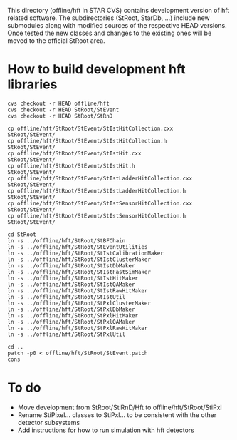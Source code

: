 
This directory (offline/hft in STAR CVS) contains development version of hft
related software. The subdirectories (StRoot, StarDb, ...) include new
submodules along with modified sources of the respective HEAD versions. Once
tested the new classes and changes to the existing ones will be moved to the
official StRoot area.


How to build development hft libraries
======================================

    cvs checkout -r HEAD offline/hft
    cvs checkout -r HEAD StRoot/StEvent
    cvs checkout -r HEAD StRoot/StRnD

    cp offline/hft/StRoot/StEvent/StIstHitCollection.cxx       StRoot/StEvent/
    cp offline/hft/StRoot/StEvent/StIstHitCollection.h         StRoot/StEvent/
    cp offline/hft/StRoot/StEvent/StIstHit.cxx                 StRoot/StEvent/
    cp offline/hft/StRoot/StEvent/StIstHit.h                   StRoot/StEvent/
    cp offline/hft/StRoot/StEvent/StIstLadderHitCollection.cxx StRoot/StEvent/
    cp offline/hft/StRoot/StEvent/StIstLadderHitCollection.h   StRoot/StEvent/
    cp offline/hft/StRoot/StEvent/StIstSensorHitCollection.cxx StRoot/StEvent/
    cp offline/hft/StRoot/StEvent/StIstSensorHitCollection.h   StRoot/StEvent/

    cd StRoot
    ln -s ../offline/hft/StRoot/StBFChain
    ln -s ../offline/hft/StRoot/StEventUtilities
    ln -s ../offline/hft/StRoot/StIstCalibrationMaker
    ln -s ../offline/hft/StRoot/StIstClusterMaker
    ln -s ../offline/hft/StRoot/StIstDbMaker
    ln -s ../offline/hft/StRoot/StIstFastSimMaker
    ln -s ../offline/hft/StRoot/StIstHitMaker
    ln -s ../offline/hft/StRoot/StIstQAMaker
    ln -s ../offline/hft/StRoot/StIstRawHitMaker
    ln -s ../offline/hft/StRoot/StIstUtil
    ln -s ../offline/hft/StRoot/StPxlClusterMaker
    ln -s ../offline/hft/StRoot/StPxlDbMaker
    ln -s ../offline/hft/StRoot/StPxlHitMaker
    ln -s ../offline/hft/StRoot/StPxlQAMaker
    ln -s ../offline/hft/StRoot/StPxlRawHitMaker
    ln -s ../offline/hft/StRoot/StPxlUtil

    cd ..
    patch -p0 < offline/hft/StRoot/StEvent.patch
    cons


To do
=====

- Move development from StRoot/StiRnD/Hft to offline/hft/StRoot/StiPxl
- Rename StiPixel... classes to StiPxl... to be consistent with the other
detector subsystems
- Add instructions for how to run simulation with hft detectors
